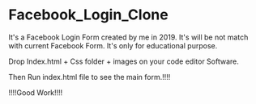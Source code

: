 # Facebook_Login_Clone
It's a Facebook Login Form created by me in 2019. It's will be not match with current Facebook Form. It's only for educational purpose.

Drop Index.html + Css folder + images on your code editor Software.

Then Run index.html file to see the main form.!!!!

!!!!Good Work!!!!
